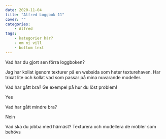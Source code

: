 ```yaml
---
date: 2020-11-04
title: "Alfred Loggbok 11"
cover: ""
categories: 
    - Alfred
tags:
    - kategorier här?
    - om ni vill
    - bottom text
---
```



Vad har du gjort sen förra loggboken?

Jag har kollat igenom texturer på en websida som heter texturehaven.
Har trixat lite och kollat vad som passar på mina nuvarande modeller.

Vad har gått bra? Ge exempel på hur du löst problem!

Yes

Vad har gått mindre bra? 

Nein

Vad ska du jobba med härnäst?
Texturera och modellera de möbler som behövs

